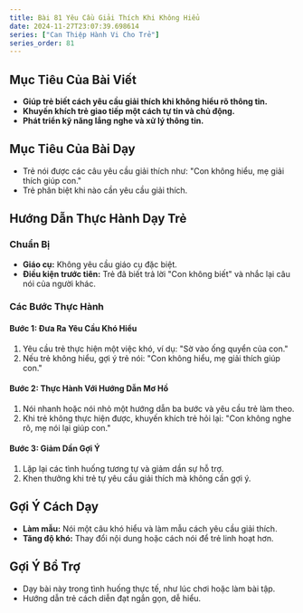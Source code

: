 ```yaml
---
title: Bài 81 Yêu Cầu Giải Thích Khi Không Hiểu
date: 2024-11-27T23:07:39.698614
series: ["Can Thiệp Hành Vi Cho Trẻ"]
series_order: 81
---
```


## Mục Tiêu Của Bài Viết
- **Giúp trẻ biết cách yêu cầu giải thích khi không hiểu rõ thông tin.**
- **Khuyến khích trẻ giao tiếp một cách tự tin và chủ động.**
- **Phát triển kỹ năng lắng nghe và xử lý thông tin.**

## Mục Tiêu Của Bài Dạy
- Trẻ nói được các câu yêu cầu giải thích như: "Con không hiểu, mẹ giải thích giúp con."
- Trẻ phân biệt khi nào cần yêu cầu giải thích.

## Hướng Dẫn Thực Hành Dạy Trẻ

### Chuẩn Bị
- **Giáo cụ:** Không yêu cầu giáo cụ đặc biệt.
- **Điều kiện trước tiên:** Trẻ đã biết trả lời "Con không biết" và nhắc lại câu nói của người khác.

### Các Bước Thực Hành
#### Bước 1: Đưa Ra Yêu Cầu Khó Hiểu
1. Yêu cầu trẻ thực hiện một việc khó, ví dụ: "Sờ vào ống quyển của con."
2. Nếu trẻ không hiểu, gợi ý trẻ nói: "Con không hiểu, mẹ giải thích giúp con."

#### Bước 2: Thực Hành Với Hướng Dẫn Mơ Hồ
1. Nói nhanh hoặc nói nhỏ một hướng dẫn ba bước và yêu cầu trẻ làm theo.
2. Khi trẻ không thực hiện được, khuyến khích trẻ hỏi lại: "Con không nghe rõ, mẹ nói lại giúp con."

#### Bước 3: Giảm Dần Gợi Ý
1. Lặp lại các tình huống tương tự và giảm dần sự hỗ trợ.
2. Khen thưởng khi trẻ tự yêu cầu giải thích mà không cần gợi ý.

## Gợi Ý Cách Dạy
- **Làm mẫu:** Nói một câu khó hiểu và làm mẫu cách yêu cầu giải thích.
- **Tăng độ khó:** Thay đổi nội dung hoặc cách nói để trẻ linh hoạt hơn.

## Gợi Ý Bổ Trợ
- Dạy bài này trong tình huống thực tế, như lúc chơi hoặc làm bài tập.
- Hướng dẫn trẻ cách diễn đạt ngắn gọn, dễ hiểu.

